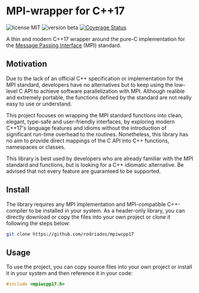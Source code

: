 # MPI-wrapper for C++17
![license MIT](https://img.shields.io/badge/license-MIT-lightgrey.svg)
![version beta](https://img.shields.io/badge/version-1.0-green.svg)
[![Coverage Status](https://coveralls.io/repos/github/rodriados/mpiwcpp17/badge.svg?branch=master)](https://coveralls.io/github/rodriados/mpiwcpp17?branch=master)

A thin and modern C++17 wrapper around the pure-C implementation for the
[Message Passing Interface](https://www.mpi-forum.org/) (MPI) standard.

## Motivation
Due to the lack of an official C++ specification or implementation for the MPI standard,
developers have no alternatives but to keep using the low-level C API to achieve
software parallelization with MPI. Although realible and extremely portable, the
functions defined by the standard are not really easy to use or understand.

This project focuses on wrapping the MPI standard functions into clean, elegant,
type-safe and user-friendly interfaces, by exploring modern C++17's language features
and idioms without the introduction of significant run-time overhead to the routines.
Nonetheless, this library has no aim to provide direct mappings of the C API into
C++ functions, namespaces or classes.

This library is best used by developers who are already familiar with the MPI standard
and functions, but is looking for a C++ idiomatic alternative. Be advised that not
every feature are guaranteed to be supported.

## Install
The library requires any MPI implementation and MPI-compatible C++-compiler to be
installed in your system. As a header-only library, you can directly download or
copy the files into your own project or clone it following the steps below:
```bash
git clone https://github.com/rodriados/mpiwcpp17
```

## Usage
To use the project, you can copy source files into your own project or install it
in your system and then reference it in your code:
```cpp
#include <mpiwcpp17.h>
```

